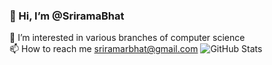 ### 👋 Hi, I’m @SriramaBhat  
👀 I’m interested in various branches of computer science  
📫 How to reach me sriramarbhat@gmail.com
![GitHub Stats](https://github-readme-stats.vercel.app/api?username=SriramaBhat&theme=cobalt)

<!--
**SriramaBhat/SriramaBhat** is a ✨ _special_ ✨ repository because its `README.md` (this file) appears on your GitHub profile.

👋 Hi, I’m @SriramaBhat
👀 I’m interested in various branches of computer science
📫 How to reach me sriramarbhat@gmail.com
